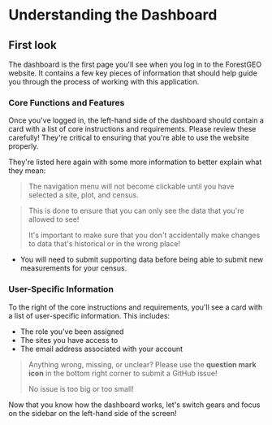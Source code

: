 # Understanding the Dashboard

## First look

The dashboard is the first page you'll see when you log in to the ForestGEO website. It contains a
few key pieces of
information that should help guide you through the process of working with this application.

### Core Functions and Features

Once you've logged in, the left-hand side of the dashboard should contain a card with a list of core
instructions and requirements.
Please review these carefully!
They're critical to ensuring that you're able to use the website properly.

They're listed here again with some more information to better explain what they mean:

> The navigation menu will not become clickable until you have selected a site, plot, and census.

> This is done to ensure that you can only see the data that you're allowed to see!
>
> It's important to make sure that you don't accidentally make changes to data that's historical
> or in the wrong place!

- You will need to submit supporting data before being able to submit new measurements for your
  census.

### User-Specific Information

To the right of the core instructions and requirements, you'll see a card with a list of
user-specific information.
This includes:

- The role you've been assigned
- The sites you have access to
- The email address associated with your account

> Anything wrong, missing, or unclear?
> Please use the **question mark icon** in the bottom right corner to submit a GitHub issue!
>
> No issue is too big or too small!

Now that you know how the dashboard works, let's switch gears and focus on the sidebar on the
left-hand side of the screen!
